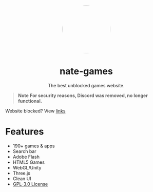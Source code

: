<p align="center">
<kbd>
<a href="https://bit.ly/nate-games">
<img style="border-radius:50%" height="150px" src="https://raw.githubusercontent.com/nate-games/nate-games.github.io/main/0/assets/img/favicon.png"></a>
</kbd>
</p>

<h1 align="center">nate-games</h1>
<p align="center">The best unblocked games website.</p>

> **Note**
> **For security reasons, Discord was removed, no longer functional.**

Website blocked? View [links](https://github.com/nate-games/nate-games.github.io/wiki/URLS)

# Features
- 190+ games & apps
- Search bar
- Adobe Flash
- HTML5 Games
- WebGL/Unity
- Three.js
- Clean UI
- [GPL-3.0 License](https://github.com/nate-games/nate-games.github.io/blob/main/LICENSE.txt)
